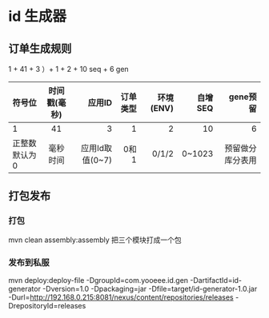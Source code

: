 # id 生成器

## 订单生成规则

1 + 41 + 3 ）+ 1 + 2 + 10 seq + 6 gen

| 符号位 | 时间戳(毫秒) | 应用ID | 订单类型 | 环境(ENV) | 自增SEQ | gene预留  
| - | :-: | -: | -: | -: | -: | -: | 
| 1 | 41 | 3 | 1 | 2 | 10 | 6 
|正整数默认为0| 毫秒时间| 应用Id取值(0~7)| 0和1 | 0/1/2 | 0~1023 | 预留做分库分表用

## 打包发布
### 打包
mvn clean assembly:assembly 把三个模块打成一个包
### 发布到私服
mvn deploy:deploy-file -DgroupId=com.yooeee.id.gen -DartifactId=id-generator -Dversion=1.0 -Dpackaging=jar -Dfile=target/id-generator-1.0.jar -Durl=http://192.168.0.215:8081/nexus/content/repositories/releases -DrepositoryId=releases
